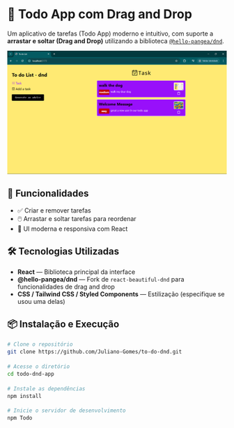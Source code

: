 # 📝 Todo App com Drag and Drop

Um aplicativo de tarefas (Todo App) moderno e intuitivo, com suporte a **arrastar e soltar (Drag and Drop)** utilizando a biblioteca [`@hello-pangea/dnd`](https://github.com/hello-pangea/dnd).

![Preview](./screenshot.png) <!-- Imagem opcional -->

## 🚀 Funcionalidades

- ✅ Criar e remover tarefas
- 🖱️ Arrastar e soltar tarefas para reordenar 
- 🎨 UI moderna e responsiva com React

## 🛠️ Tecnologias Utilizadas

- **React** — Biblioteca principal da interface
- **@hello-pangea/dnd** — Fork de `react-beautiful-dnd` para funcionalidades de drag and drop
- **CSS / Tailwind CSS / Styled Components** — Estilização (especifique se usou uma delas)

## 📦 Instalação e Execução

```bash
# Clone o repositório
git clone https://github.com/Juliano-Gomes/to-do-dnd.git

# Acesse o diretório
cd todo-dnd-app

# Instale as dependências
npm install

# Inicie o servidor de desenvolvimento
npm Todo

